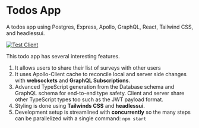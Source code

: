 # Todos App

A todos app using Postgres, Express, Apollo, GraphQL, React, Tailwind CSS, and headlessui.

[![Test Client](https://github.com/aherriot/todos/actions/workflows/testClient.yml/badge.svg)](https://github.com/aherriot/todos/actions/workflows/testClient.yml)

This todo app has several interesting features.

1. It allows users to share their list of surveys with other users
2. It uses Apollo-Client cache to reconcile local and server side changes with **websockets** and **GraphQL Subscriptions**.
3. Advanced TypeScript generation from the Database schema and GraphQL schema for end-to-end type safety. Client and server share other TypeScript types too such as the JWT payload format.
4. Styling is done using **Tailwinds CSS** and **headlessui**.
5. Development setup is streamlined with **concurrently** so the many steps can be parallelized with a single command: `npm start`
